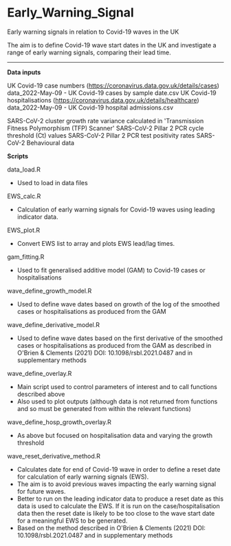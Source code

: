 # Early_Warning_Signal
 Early warning signals in relation to Covid-19 waves in the UK

The aim is to define Covid-19 wave start dates in the UK and investigate a range of early warning signals,
comparing their lead time.
___________

**Data inputs**

UK Covid-19 case numbers (https://coronavirus.data.gov.uk/details/cases)
data_2022-May-09 - UK Covid-19 cases by sample date.csv
UK Covid-19 hospitalisations (https://coronavirus.data.gov.uk/details/healthcare)
data_2022-May-09 - UK Covid-19 hospital admissions.csv

SARS-CoV-2 cluster growth rate variance calculated in 'Transmission Fitness Polymorphism (TFP) Scanner'
SARS-CoV-2 Pillar 2 PCR cycle threshold (Ct) values
SARS-CoV-2 Pillar 2 PCR test positivity rates
SARS-CoV-2 Behavioural data

**Scripts**

data_load.R
- Used to load in data files 

EWS_calc.R
- Calculation of early warning signals for Covid-19 waves using leading indicator data.

EWS_plot.R
- Convert EWS list to array and plots EWS lead/lag times.

gam_fitting.R
- Used to fit generalised additive model (GAM) to Covid-19 cases or hospitalisations

wave_define_growth_model.R
- Used to define wave dates based on growth of the log of the smoothed cases or hospitalisations as 
	produced from the GAM

wave_define_derivative_model.R
- Used to define wave dates based on the first derivative of the smoothed cases or hospitalisations as 
	produced from the GAM as described in O'Brien & Clements (2021) DOI: 10.1098/rsbl.2021.0487 and 
	in supplementary methods

wave_define_overlay.R
- Main script used to control parameters of interest and to call functions described above
- Also used to plot outputs (although data is not returned from functions and so must be generated from within the relevant functions)

wave_define_hosp_growth_overlay.R
- As above but focused on hospitalisation data and varying the growth threshold

wave_reset_derivative_method.R
- Calculates date for end of Covid-19 wave in order to define a reset date for calculation of early warning signals (EWS). 
- The aim is to avoid previous waves impacting the early warning signal for future waves.
- Better to run on the leading indicator data to produce a reset date as this data is used to calculate the EWS.
	If it is run on the case/hospitalisation data then the reset date is likely to be too close to the wave start date for
	a meaningful EWS to be generated.
- Based on the method described in O'Brien & Clements (2021) DOI: 10.1098/rsbl.2021.0487 and 
	in supplementary methods
